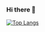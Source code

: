 ### Hi there 👋

[![Top Langs](https://github-readme-stats.vercel.app/api/top-langs/?username=ChunEunYu)](https://github.com/ChunEunYu/github-readme-stats)

<!--
**ChunEunyu/ChunEunyu** is a ✨ _special_ ✨ repository because its `README.md` (this file) appears on your GitHub profile.

Here are some ideas to get you started:

- 🔭 I’m currently working on ...
- 🌱 I’m currently learning ...
- 👯 I’m looking to collaborate on ...
- 🤔 I’m looking for help with ...
- 💬 Ask me about ...
- 📫 How to reach me: ...
- 😄 Pronouns: ...
- ⚡ Fun fact: ...
-->
